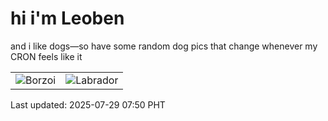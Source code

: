 # hi i'm Leoben

and i like dogs—so have some random dog pics that change whenever my CRON feels like it

|  |  |
|--------|----------|
| ![Borzoi](https://random-dog-vercel.vercel.app/api/random-borzoi?v=1753746656) | ![Labrador](https://random-dog-vercel.vercel.app/api/random-labrador?v=1753746656) |

Last updated: 2025-07-29 07:50 PHT
